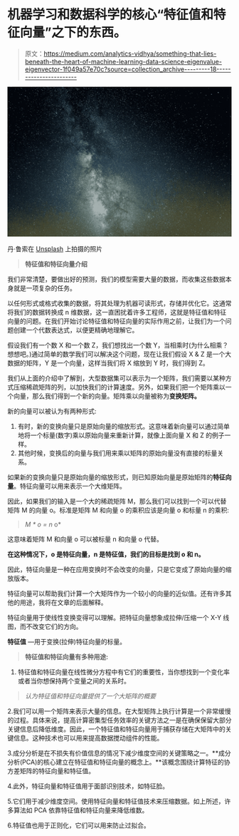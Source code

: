 # 机器学习和数据科学的核心“特征值和特征向量”之下的东西。

> 原文：<https://medium.com/analytics-vidhya/something-that-lies-beneath-the-heart-of-machine-learning-data-science-eigenvalue-eigenvector-1f049a57e70c?source=collection_archive---------18----------------------->

![](img/e04de7378a813f1a20cf944849fc5662.png)

丹·鲁索在 [Unsplash](https://unsplash.com?utm_source=medium&utm_medium=referral) 上拍摄的照片

> **特征值和特征向量介绍**

我们非常清楚，要做出好的预测，我们的模型需要大量的数据，而收集这些数据本身就是一项复杂的任务。

以任何形式或格式收集的数据，将其处理为机器可读形式，存储并优化它。这通常将我们的数据转换成 n 维数据，这一直困扰着许多工程师，这就是特征值和特征向量的问题。在我们开始讨论特征值和特征向量的实际作用之前，让我们为一个问题创建一个代数表达式，以便更精确地理解它。

假设我们有一个数 X 和一个数 Z，我们想找出一个数 Y，当相乘时(为什么相乘？想想吧。)通过简单的数学我们可以解决这个问题，现在让我们假设 X & Z 是一个大数据的矩阵，Y 是一个向量，这样当我们将 X 缩放到 Y 时，我们得到 Z。

我们从上面的介绍中了解到，大型数据集可以表示为一个矩阵，我们需要以某种方式压缩稀疏矩阵的列，以加快我们的计算速度。另外，如果我们把一个矩阵乘以一个向量，那么我们得到一个新的向量。矩阵乘以向量被称为**变换矩阵。**

新的向量可以被认为有两种形式:

1.  有时，新的变换向量只是原始向量的缩放形式。这意味着新向量可以通过简单地将一个标量(数字)乘以原始向量来重新计算，就像上面向量 X 和 Z 的例子一样。
2.  其他时候，变换后的向量与我们用来乘以矩阵的原始向量没有直接的标量关系。

如果新的变换向量只是原始向量的缩放形式，则已知原始向量是原始矩阵的**特征向量**。特征向量可以用来表示一个大维矩阵。

因此，如果我们的输入是一个大的稀疏矩阵 M，那么我们可以找到一个可以代替矩阵 M 的向量 o。标准是矩阵 M 和向量 o 的乘积应该是向量 o 和标量 n 的乘积:

> *M * o = n* o*

这意味着矩阵 M 和向量 o 可以被标量 n 和向量 o 代替。

**在这种情况下，o 是特征向量，n 是特征值，我们的目标是找到 o 和 n。**

因此，特征向量是一种在应用变换时不会改变的向量，只是它变成了原始向量的缩放版本。

特征向量可以帮助我们计算一个大矩阵作为一个较小的向量的近似值。还有许多其他的用途，我将在文章的后面解释。

特征向量用于使线性变换变得可以理解。把特征向量想象成拉伸/压缩一个 X-Y 线图，而不改变它们的方向。

**特征值** —用于变换(拉伸)特征向量的标量。

> **特征值和特征向量有多种用途:**

1.  特征值和特征向量在线性微分方程中有它们的重要性，当你想找到一个变化率或者当你想保持两个变量之间的关系时。

> *认为特征值和特征向量提供了一个大矩阵的概要*

2.我们可以用一个矩阵来表示大量的信息。在大型矩阵上执行计算是一个非常缓慢的过程。具体来说，提高计算密集型任务效率的关键方法之一是在确保保留大部分关键信息后降低维度。因此，一个特征值和特征向量用于捕获存储在大矩阵中的关键信息。这种技术也可以用来提高数据搅动组件的性能。

3.成分分析是在不损失有价值信息的情况下减少维度空间的关键策略之一。**成分分析(PCA)的核心建立在特征值和特征向量的概念上。**该概念围绕计算特征的协方差矩阵的特征向量和特征值。

4.此外，特征向量和特征值用于面部识别技术，如特征脸。

5.它们用于减少维度空间。使用特征向量和特征值技术来压缩数据。如上所述，许多算法如 PCA 依靠特征值和特征向量来降低维数。

6.特征值也用于正则化，它们可以用来防止过拟合。